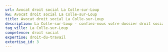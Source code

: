 ```yaml
---
url: Avocat droit social La Colle-sur-Loup
kw: Avocat droit social La Colle-sur-Loup
title: Avocat droit social La Colle-sur-Loup
description: La Colle-sur-Loup - confiez-nous votre dossier droit social
tag_ville: La Colle-sur-Loup
competence: droit social
expertise: droit-du-travail
extertise_id: 3
---
```

